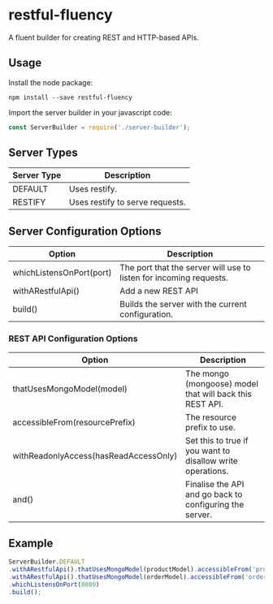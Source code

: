 # restful-fluency
A fluent builder for creating REST and HTTP-based APIs.

## Usage
Install the node package:

```
npm install --save restful-fluency
```

Import the server builder in your javascript code:

```javascript
const ServerBuilder = require('./server-builder');
```

## Server Types

| Server Type | Description                     |
| ----------- | ------------------------------- |
| DEFAULT     | Uses restify.                   |
| RESTIFY     | Uses restify to serve requests. |

## Server Configuration Options

| Option                   | Description                              |
| ------------------------ | ---------------------------------------- |
| whichListensOnPort(port) | The port that the server will use to listen for incoming requests. |
| withARestfulApi()        | Add a new REST API                       |
| build()                  | Builds the server with the current configuration. |

### REST API Configuration Options

| Option                                | Description                              |
| ------------------------------------- | ---------------------------------------- |
| thatUsesMongoModel(model)             | The mongo (mongoose) model that will back this REST API. |
| accessibleFrom(resourcePrefix)        | The resource prefix to use.              |
| withReadonlyAccess(hasReadAccessOnly) | Set this to true if you want to disallow write operations. |
| and()                                 | Finalise the API and go back to configuring the server. |

## Example

```javascript
ServerBuilder.DEFAULT
.withARestfulApi().thatUsesMongoModel(productModel).accessibleFrom('product').withReadonlyAccess().and()
.withARestfulApi().thatUsesMongoModel(orderModel).accessibleFrom('order').and()
.whichListensOnPort(8080)
.build();
```

